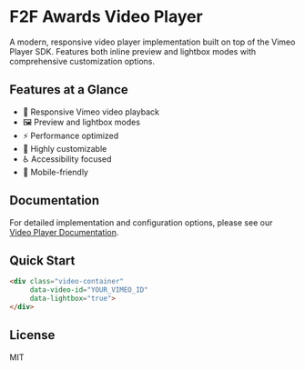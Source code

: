 # F2F Awards Video Player

A modern, responsive video player implementation built on top of the Vimeo Player SDK. Features both inline preview and lightbox modes with comprehensive customization options.

## Features at a Glance

- 🎥 Responsive Vimeo video playback
- 🖼️ Preview and lightbox modes
- ⚡ Performance optimized
- 🎨 Highly customizable
- ♿ Accessibility focused
- 📱 Mobile-friendly

## Documentation

For detailed implementation and configuration options, please see our [Video Player Documentation](docs/VIDEO_PLAYER.md).

## Quick Start

```html
<div class="video-container" 
     data-video-id="YOUR_VIMEO_ID" 
     data-lightbox="true">
</div>
```

## License

MIT 